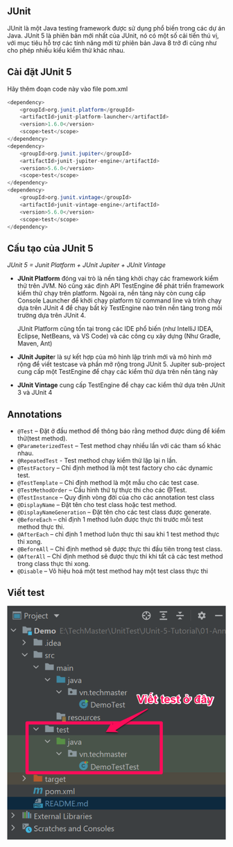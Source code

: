 ## JUnit 
JUnit là một Java testing framework được sử dụng phổ biến trong các dự án Java. JUnit 5 là phiên bản mới nhất của JUnit, nó có một số cải tiến thú vị, với mục tiêu hỗ trợ các tính năng mới từ phiên bản Java 8 trở đi cũng như cho phép nhiều kiểu kiểm thử khác nhau.

## Cài đặt JUnit 5
Hãy thêm đoạn code này vào file pom.xml
```java
<dependency>
    <groupId>org.junit.platform</groupId>
    <artifactId>junit-platform-launcher</artifactId>
    <version>1.6.0</version>
    <scope>test</scope>
</dependency>
<dependency>
    <groupId>org.junit.jupiter</groupId>
    <artifactId>junit-jupiter-engine</artifactId>
    <version>5.6.0</version>
    <scope>test</scope>
</dependency>
<dependency>
    <groupId>org.junit.vintage</groupId>
    <artifactId>junit-vintage-engine</artifactId>
    <version>5.6.0</version>
    <scope>test</scope>
</dependency>
```

## Cấu tạo của JUnit 5
_JUnit 5 = Junit Platform + JUnit Jupiter + JUnit Vintage_
 - **JUnit Platform** đóng vai trò là nền tảng khởi chạy các framework kiểm thử trên JVM. Nó cũng xác định API TestEngine để phát triển framework kiểm thử chạy trên platform. Ngoài ra, nền tảng này còn cung cấp Console Launcher để khởi chạy platform từ command line và trình chạy dựa trên JUnit 4 để chạy bất kỳ TestEngine nào trên nền tàng trong môi trường dựa trên JUnit 4.

   JUnit Platform cũng tồn tại trong các IDE phổ biến (như IntelliJ IDEA, Eclipse, NetBeans, và VS Code) và các công cụ xây dựng (Như Gradle, Maven, Ant)

 - **JUnit Jupite**r là sự kết hợp của mô hình lập trình mới và mô hình mở rộng để viết testcase và phần mở rộng trong JUnit 5. Jupiter sub-project cung cấp một TestEngine để chạy các kiểm thử dựa trên nền tảng này

 - **JUnit Vintage** cung cấp TestEngine để chạy cac kiểm thử dựa trên JUnit 3 và JUnit 4

## Annotations
 - `@Test` – Đặt ở đầu method để thông báo rằng method được dùng để kiểm thử(test method).
 - `@ParameterizedTest` – Test method chạy nhiều lần với các tham số khác nhau.
 - `@RepeatedTest`  - Test method chạy kiểm thử lặp lại n lần.
 - `@TestFactory` – Chỉ định method là một test factory cho các dynamic test.
 - `@TestTemplate` – Chỉ định method là một mẫu cho các test case.
 - `@TestMethodOrder` – Cấu hình thứ tự thực thi cho các @Test.
 - `@TestInstance` – Quy định vòng đời của cho các annotation test class 
 - `@DisplayName` – Đặt tên cho test class hoặc test method.
 - `@DisplayNameGeneration` – Đặt tên cho các test class được generate.
 - `@BeforeEach` – chỉ định 1 method luôn được thực thi trước mỗi test method thực thi.
 - `@AfterEach` – chỉ định 1 method luôn thực thi sau khi 1 test method thực thi xong.
 - `@BeforeAll` – Chỉ định method sẽ được thực thi đầu tiên trong test class.
 - `@AfterAll` – Chỉ định method sẽ được thực thi khi tất cả các test method trong class thực thi xong.
 - `@Disable` – Vô hiệu hoá một test method hay một test class thực thi

## Viết test
![image](https://github.com/EriChannel/JUnit-5-Tutorial/blob/82105980f2a55ce8c0e6dda61ea4fb26c2dc2d84/Images/junit.png)

